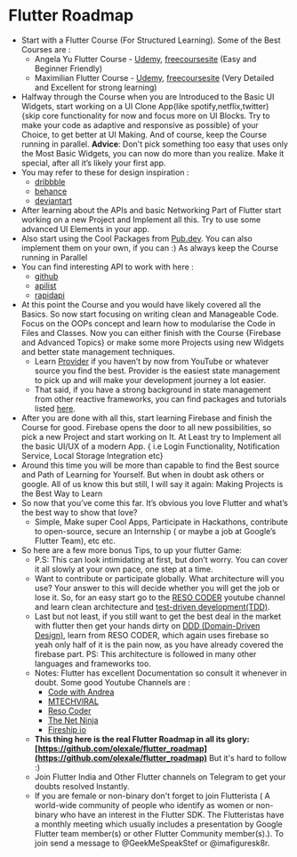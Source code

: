 # Flutter Roadmap

- Start with a Flutter Course (For Structured Learning). Some of the Best Courses are :
  - Angela Yu Flutter Course - [Udemy](https://www.udemy.com/course/flutter-bootcamp-with-dart/), [freecoursesite](https://freecoursesite.com/the-complete-flutter-development-bootcamp-with-dart/) (Easy and Beginner Friendly)
  - Maximilian Flutter Course - [Udemy](https://www.udemy.com/course/learn-flutter-dart-to-build-ios-android-apps/), [freecoursesite](https://freecoursesite.com/learn-flutter-dart-to-build-ios-android-apps-1/) (Very Detailed and Excellent for strong learning)
- Halfway through the Course when you are Introduced to the Basic UI Widgets, start working on a UI Clone App(like spotify,netflix,twitter) {skip core functionality for now and focus more on UI Blocks. Try to make your code as adaptive and responsive as possible} of your Choice, to get better at UI Making. And of course, keep the Course running in parallel.
  **Advice**: Don't pick something too easy that uses only the Most Basic Widgets, you can now do more than you realize. Make it special, after all it’s likely your first app.
- You may refer to these for design inspiration :
  - [dribbble](https://dribbble.com/)
  - [behance](https://www.behance.net/)
  - [deviantart](https://www.deviantart.com/)
- After learning about the APIs and basic Networking Part of Flutter start working on a new Project and Implement all this. Try to use some advanced UI Elements in your app.
- Also start using the Cool Packages from [Pub.dev](http://pub.dev). You can also implement them on your
  own, if you can :) As always keep the Course running in Parallel
- You can find interesting API to work with here :
  - [github](https://github.com/public-apis/public-apis)
  - [apilist](https://apilist.fun/)
  - [rapidapi](https://rapidapi.com/collection/list-of-free-apis)
- At this point the Course and you would have likely covered all the Basics. So now start focusing on writing clean and Manageable Code. Focus on the OOPs concept and learn how to modularise the Code in Files and Classes. Now you can either finish with the Course {Firebase and Advanced Topics} or make some more Projects using new Widgets and better state management techniques.
  - Learn [Provider](https://flutter.dev/docs/development/data-and-backend/state-mgmt/simple) if you haven’t by now from YouTube or whatever source you find the best. Provider is the easiest state management to pick up and will make your development journey a lot easier.
  - That said, if you have a strong background in state management from other reactive frameworks, you can find packages and tutorials listed [here](https://flutter.dev/docs/development/data-and-backend/state-mgmt/options).
- After you are done with all this, start learning Firebase and finish the Course for good. Firebase opens the door to all new possibilities, so pick a new Project and start working on It. At Least try to Implement all the basic UI/UX of a modern App. { i.e Login Functionality, Notification Service, Local Storage Integration etc}
- Around this time you will be more than capable to find the Best source and Path of Learning for Yourself. But when in doubt ask others or google. All of us know this but still, I will say it again: Making Projects is the Best Way to Learn
- So now that you’ve come this far. It’s obvious you love Flutter and what’s the best way to show that love?
  - Simple, Make super Cool Apps, Participate in Hackathons, contribute to open-source, secure an Internship ( or maybe a job at Google’s Flutter Team), etc etc.
- So here are a few more bonus Tips, to up your flutter Game:
  - P.S: This can look intimidating at first, but don’t worry. You can cover it all slowly at your own pace, one step at a time.
  - Want to contribute or participate globally. What architecture will you use? Your answer to this will decide whether you will get the job or lose it. So, for an easy start go to the [RESO CODER](https://www.youtube.com/c/ResoCoder) youtube channel and learn clean architecture and [test-driven development(TDD)](https://www.youtube.com/playlist?list=PLB6lc7nQ1n4iYGE_khpXRdJkJEp9WOech).
  - Last but not least, if you still want to get the best deal in the market with flutter then get your hands dirty on [DDD (Domain-Driven Design)](https://www.youtube.com/playlist?list=PLB6lc7nQ1n4iS5p-IezFFgqP6YvAJy84U), learn from RESO CODER, which again uses firebase so yeah only half of it is the pain now, as you have already covered the firebase part. PS: This architecture is followed in many other languages and frameworks too.
  - Notes: Flutter has excellent Documentation so consult it whenever in doubt. Some good Youtube Channels are :
    - [Code with Andrea](https://www.youtube.com/channel/UCrTnsT4OYZ53l0QGKqLeD5Q)
    - [MTECHVIRAL](https://www.youtube.com/channel/UCFTM1FGjZSkoSPDZgtbp7hA)
    - [Reso Coder](https://www.youtube.com/c/ResoCoder)
    - [The Net Ninja](https://www.youtube.com/channel/UCW5YeuERMmlnqo4oq8vwUpg)
    - [Fireship io](https://www.youtube.com/channel/UCsBjURrPoezykLs9EqgamOA)
  - **This thing here is the real Flutter Roadmap in all its glory: [https://github.com/olexale/flutter_roadmap](https://github.com/olexale/flutter_roadmap)** But it's hard to follow :)
  - Join Flutter India and Other Flutter channels on Telegram to get your doubts resolved Instantly.
  - If you are female or non-binary don't forget to join Flutterista ( A world-wide community of people who identify as women or non-binary who have an interest in the Flutter SDK. The Flutteristas have a monthly meeting which usually includes a presentation by Google Flutter team member(s) or other Flutter Community member(s).). To join send a message to @GeekMeSpeakStef or @imafiguresk8r.
